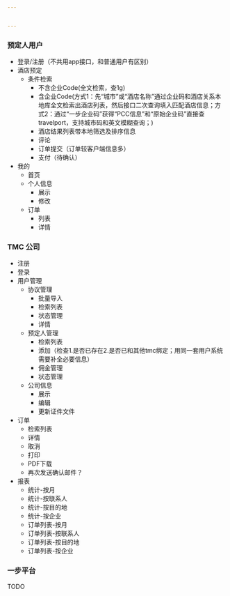 ```yaml
---


---
```


<h3 id="预定人用户">预定人用户</h3>
<ul>
<li>登录/注册（不共用app接口，和普通用户有区别）</li>
<li>酒店预定
<ul>
<li>条件检索
<ul>
<li>不含企业Code(全文检索，查1g)</li>
<li>含企业Code(方式1：先“城市”或“酒店名称”通过企业码和酒店关系本地库全文检索出酒店列表，然后接口二次查询填入匹配酒店信息；方式2：通过“一步企业码”获得“PCC信息”和“原始企业码”直接查travelport，支持城市码和英文模糊查询；)</li>
<li>酒店结果列表带本地筛选及排序信息</li>
<li>评论</li>
<li>订单提交（订单较客户端信息多）</li>
<li>支付（待确认）</li>
</ul>
</li>
</ul>
</li>
<li>我的
<ul>
<li>首页</li>
<li>个人信息
<ul>
<li>展示</li>
<li>修改</li>
</ul>
</li>
<li>订单
<ul>
<li>列表</li>
<li>详情</li>
</ul>
</li>
</ul>
</li>
</ul>
<h3 id="tmc-公司">TMC 公司</h3>
<ul>
<li>注册</li>
<li>登录</li>
<li>用户管理
<ul>
<li>协议管理
<ul>
<li>批量导入</li>
<li>检索列表</li>
<li>状态管理</li>
<li>详情</li>
</ul>
</li>
<li>预定人管理
<ul>
<li>检索列表</li>
<li>添加（检查1.是否已存在2.是否已和其他tmc绑定；用同一套用户系统需要补全必要信息）</li>
<li>佣金管理</li>
<li>状态管理</li>
</ul>
</li>
<li>公司信息
<ul>
<li>展示</li>
<li>编辑</li>
<li>更新证件文件</li>
</ul>
</li>
</ul>
</li>
<li>订单
<ul>
<li>检索列表</li>
<li>详情</li>
<li>取消</li>
<li>打印</li>
<li>PDF下载</li>
<li>再次发送确认邮件？</li>
</ul>
</li>
<li>报表
<ul>
<li>统计-按月</li>
<li>统计-按联系人</li>
<li>统计-按目的地</li>
<li>统计-按企业</li>
<li>订单列表-按月</li>
<li>订单列表-按联系人</li>
<li>订单列表-按目的地</li>
<li>订单列表-按企业</li>
</ul>
</li>
</ul>
<h3 id="一步平台">一步平台</h3>
<p>TODO</p>

